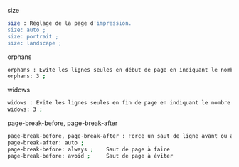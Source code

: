 size
```sh
size : Réglage de la page d'impression.
size: auto ;
size: portrait ;
size: landscape ;
```
orphans
```sh
orphans : Evite les lignes seules en début de page en indiquant le nombre minimum sur une page.
orphans: 3 ;
```
widows
```sh
widows : Evite les lignes seules en fin de page en indiquant le nombre minimum de ligne.
widows: 3 ;
```
page-break-before, page-break-after
```sh
page-break-before, page-break-after : Force un saut de ligne avant ou après un objet.
page-break-after: auto ;
page-break-before: always ;    Saut de page à faire  
page-break-before: avoid ;     Saut de page à éviter 
```
